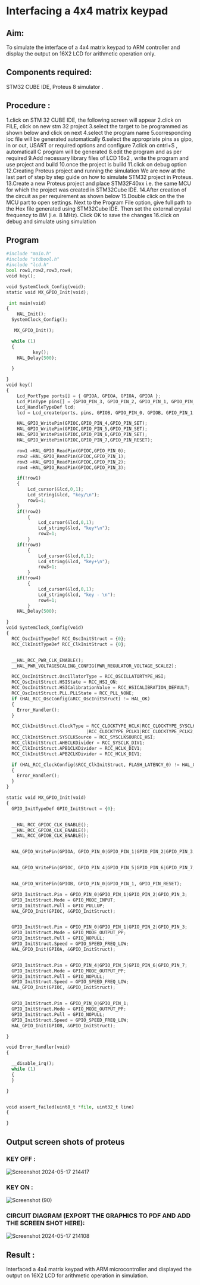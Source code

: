 # Interfacing a 4x4 matrix keypad

## Aim: 
To simulate the interface of a 4x4 matrix keypad to ARM controller and display the output on 16X2 LCD for arithmetic operation only.

## Components required: 
STM32 CUBE IDE, Proteus 8 simulator .


## Procedure :
1.click on STM 32 CUBE IDE, the following screen will appear
2.click on FILE, click on new stm 32 project
3.select the target to be programmed as shown below and click on next
4.select the program name 
5.corresponding ioc file will be generated automatically
6.select the appropriate pins as gipo, in or out, USART or required options and configure
7.click on cntrl+S , automaticall C program will be generated
8.edit the program and as per required
9.Add necessary library files of LCD 16x2 , write the program and use project and build
10.once the project is bulild
11.click on debug option
12.Creating Proteus project and running the simulation We are now at the last part of step by step guide on how to simulate STM32 project in Proteus.
13.Create a new Proteus project and place STM32F40xx i.e. the same MCU for which the project was created in STM32Cube IDE.
14.After creation of the circuit as per requirement as shown below
15.Double click on the the MCU part to open settings. Next to the Program File option, give full path to the Hex file generated using STM32Cube IDE. Then set the external crystal frequency to 8M (i.e. 8 MHz). Click OK to save the changes
16.click on debug and simulate using simulation 
 
## Program
```python
#include "main.h"
#include "stdbool.h"
#include "lcd.h"
bool row1,row2,row3,row4;
void key();

void SystemClock_Config(void);
static void MX_GPIO_Init(void);

 int main(void)
{
    HAL_Init();
  SystemClock_Config();

   MX_GPIO_Init();

  while (1)
  {
    	  key();
	HAL_Delay(500);

  }

}
void key()
{
	Lcd_PortType ports[] = { GPIOA, GPIOA, GPIOA, GPIOA };
	Lcd_PinType pins[] = {GPIO_PIN_3, GPIO_PIN_2, GPIO_PIN_1, GPIO_PIN_0};
	Lcd_HandleTypeDef lcd;
	lcd = Lcd_create(ports, pins, GPIOB, GPIO_PIN_0, GPIOB, GPIO_PIN_1, LCD_4_BIT_MODE);

	HAL_GPIO_WritePin(GPIOC,GPIO_PIN_4,GPIO_PIN_SET);
	HAL_GPIO_WritePin(GPIOC,GPIO_PIN_5,GPIO_PIN_SET);
	HAL_GPIO_WritePin(GPIOC,GPIO_PIN_6,GPIO_PIN_SET);
	HAL_GPIO_WritePin(GPIOC,GPIO_PIN_7,GPIO_PIN_RESET);

	row1 =HAL_GPIO_ReadPin(GPIOC,GPIO_PIN_0);
	row2 =HAL_GPIO_ReadPin(GPIOC,GPIO_PIN_1);
	row3 =HAL_GPIO_ReadPin(GPIOC,GPIO_PIN_2);
	row4 =HAL_GPIO_ReadPin(GPIOC,GPIO_PIN_3);

 	if(!row1)
	{
		Lcd_cursor(&lcd,0,1);
		Lcd_string(&lcd, "key/\n");
		row1=1;
	}
	if(!row2)
		{
			Lcd_cursor(&lcd,0,1);
			Lcd_string(&lcd, "key*\n");
			row2=1;
		}
	if(!row3)
		{
			Lcd_cursor(&lcd,0,1);
			Lcd_string(&lcd, "key+\n");
			row3=1;
		}
	if(!row4)
		{
			Lcd_cursor(&lcd,0,1);
			Lcd_string(&lcd, "key - \n");
			row4=1;
		}
	HAL_Delay(500);

}
void SystemClock_Config(void)
{
  RCC_OscInitTypeDef RCC_OscInitStruct = {0};
  RCC_ClkInitTypeDef RCC_ClkInitStruct = {0};


  __HAL_RCC_PWR_CLK_ENABLE();
  __HAL_PWR_VOLTAGESCALING_CONFIG(PWR_REGULATOR_VOLTAGE_SCALE2);

  RCC_OscInitStruct.OscillatorType = RCC_OSCILLATORTYPE_HSI;
  RCC_OscInitStruct.HSIState = RCC_HSI_ON;
  RCC_OscInitStruct.HSICalibrationValue = RCC_HSICALIBRATION_DEFAULT;
  RCC_OscInitStruct.PLL.PLLState = RCC_PLL_NONE;
  if (HAL_RCC_OscConfig(&RCC_OscInitStruct) != HAL_OK)
  {
    Error_Handler();
  }

  RCC_ClkInitStruct.ClockType = RCC_CLOCKTYPE_HCLK|RCC_CLOCKTYPE_SYSCLK
                              |RCC_CLOCKTYPE_PCLK1|RCC_CLOCKTYPE_PCLK2;
  RCC_ClkInitStruct.SYSCLKSource = RCC_SYSCLKSOURCE_HSI;
  RCC_ClkInitStruct.AHBCLKDivider = RCC_SYSCLK_DIV1;
  RCC_ClkInitStruct.APB1CLKDivider = RCC_HCLK_DIV1;
  RCC_ClkInitStruct.APB2CLKDivider = RCC_HCLK_DIV1;

  if (HAL_RCC_ClockConfig(&RCC_ClkInitStruct, FLASH_LATENCY_0) != HAL_OK)
  {
    Error_Handler();
  }
}

static void MX_GPIO_Init(void)
{
  GPIO_InitTypeDef GPIO_InitStruct = {0};


  __HAL_RCC_GPIOC_CLK_ENABLE();
  __HAL_RCC_GPIOA_CLK_ENABLE();
  __HAL_RCC_GPIOB_CLK_ENABLE();


  HAL_GPIO_WritePin(GPIOA, GPIO_PIN_0|GPIO_PIN_1|GPIO_PIN_2|GPIO_PIN_3, GPIO_PIN_RESET);


  HAL_GPIO_WritePin(GPIOC, GPIO_PIN_4|GPIO_PIN_5|GPIO_PIN_6|GPIO_PIN_7, GPIO_PIN_RESET);


  HAL_GPIO_WritePin(GPIOB, GPIO_PIN_0|GPIO_PIN_1, GPIO_PIN_RESET);

  GPIO_InitStruct.Pin = GPIO_PIN_0|GPIO_PIN_1|GPIO_PIN_2|GPIO_PIN_3;
  GPIO_InitStruct.Mode = GPIO_MODE_INPUT;
  GPIO_InitStruct.Pull = GPIO_PULLUP;
  HAL_GPIO_Init(GPIOC, &GPIO_InitStruct);


  GPIO_InitStruct.Pin = GPIO_PIN_0|GPIO_PIN_1|GPIO_PIN_2|GPIO_PIN_3;
  GPIO_InitStruct.Mode = GPIO_MODE_OUTPUT_PP;
  GPIO_InitStruct.Pull = GPIO_NOPULL;
  GPIO_InitStruct.Speed = GPIO_SPEED_FREQ_LOW;
  HAL_GPIO_Init(GPIOA, &GPIO_InitStruct);


  GPIO_InitStruct.Pin = GPIO_PIN_4|GPIO_PIN_5|GPIO_PIN_6|GPIO_PIN_7;
  GPIO_InitStruct.Mode = GPIO_MODE_OUTPUT_PP;
  GPIO_InitStruct.Pull = GPIO_NOPULL;
  GPIO_InitStruct.Speed = GPIO_SPEED_FREQ_LOW;
  HAL_GPIO_Init(GPIOC, &GPIO_InitStruct);


  GPIO_InitStruct.Pin = GPIO_PIN_0|GPIO_PIN_1;
  GPIO_InitStruct.Mode = GPIO_MODE_OUTPUT_PP;
  GPIO_InitStruct.Pull = GPIO_NOPULL;
  GPIO_InitStruct.Speed = GPIO_SPEED_FREQ_LOW;
  HAL_GPIO_Init(GPIOB, &GPIO_InitStruct);

}

void Error_Handler(void)
{

  __disable_irq();
  while (1)
  {
  }

}


void assert_failed(uint8_t *file, uint32_t line)
{

}


```

## Output screen shots of proteus
### KEY OFF :
![Screenshot 2024-05-17 214417](https://github.com/gummadileepkumar/Interface-a-4x4-matrix-keypad-1/assets/118707761/bca4978d-c199-44d2-b9d2-d5b8311d0263)


### KEY ON :
![Screenshot (90)](https://github.com/gummadileepkumar/Interface-a-4x4-matrix-keypad-1/assets/118707761/244b2a27-eb42-4f56-936d-5049533ca052)


### CIRCUIT DIAGRAM (EXPORT THE GRAPHICS TO PDF AND ADD THE SCREEN SHOT HERE):

![Screenshot 2024-05-17 214108](https://github.com/gummadileepkumar/Interface-a-4x4-matrix-keypad-1/assets/118707761/ddb40929-10d1-47b7-9367-bc2b28eb4c9b)


## Result :
Interfaced a 4x4 matrix keypad with ARM microcontroller and displayed the output on 16X2 LCD for arithmetic operation in simulation.
